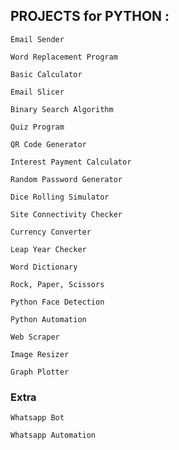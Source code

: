 ## PROJECTS for PYTHON :

    Email Sender

    Word Replacement Program

    Basic Calculator

    Email Slicer

    Binary Search Algorithm

    Quiz Program

    QR Code Generator

    Interest Payment Calculator

    Random Password Generator

    Dice Rolling Simulator

    Site Connectivity Checker

    Currency Converter

    Leap Year Checker

    Word Dictionary

    Rock, Paper, Scissors

    Python Face Detection

    Python Automation

    Web Scraper

    Image Resizer

    Graph Plotter

### Extra

    Whatsapp Bot

    Whatsapp Automation
